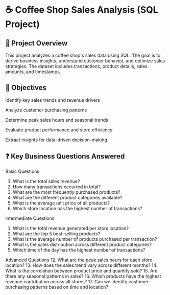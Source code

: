 # ☕ Coffee Shop Sales Analysis (SQL Project)
## 📌 Project Overview

This project analyzes a coffee shop's sales data using SQL. The goal is to derive business insights, understand customer behavior, and optimize sales strategies. The dataset includes transactions, product details, sales amounts, and timestamps.

## 🎯 Objectives

Identify key sales trends and revenue drivers

Analyze customer purchasing patterns

Determine peak sales hours and seasonal trends

Evaluate product performance and store efficiency

Extract insights for data-driven decision-making

## ❓ Key Business Questions Answered

 Basic Questions
1. What is the total sales revenue?
2. How many transactions occurred in total?
3. What are the most frequently purchased products?
4. What are the different product categories available?
5. What is the average unit price of all products?
6. Which store location has the highest number of transactions?

 Intermediate Questions
1. What is the total revenue generated per store location?
2. What are the top 5 best-selling products?
3. What is the average number of products purchased per transaction?
4. What is the sales distribution across different product categories?
5. Which time of the day has the highest number of transactions?

 Advanced Questions
12. What are the peak sales hours for each store location?
13. How does the sales trend vary across different months?
14. What is the correlation between product price and quantity sold?
15. Are there any seasonal patterns in sales?
16. Which products have the highest revenue contribution across all stores?
17. Can we identify customer purchasing patterns based on time and location?
